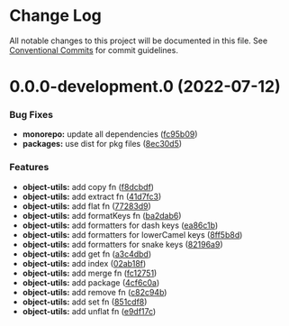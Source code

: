 # Change Log

All notable changes to this project will be documented in this file.
See [Conventional Commits](https://conventionalcommits.org) for commit guidelines.

# 0.0.0-development.0 (2022-07-12)

### Bug Fixes

- **monorepo:** update all dependencies ([fc95b09](https://github.com/homer0/packages/commit/fc95b096bc4c2976ba5cd9c7354890137b66a3bd))
- **packages:** use dist for pkg files ([8ec30d5](https://github.com/homer0/packages/commit/8ec30d53c1198dcb3ed1380f20226787ece3e6b9))

### Features

- **object-utils:** add copy fn ([f8dcbdf](https://github.com/homer0/packages/commit/f8dcbdff87ff315f79914551d2e7a07a9a674af9))
- **object-utils:** add extract fn ([41d7fc3](https://github.com/homer0/packages/commit/41d7fc32ddf907f02addcb1de3a26a8683bd40fe))
- **object-utils:** add flat fn ([77283d9](https://github.com/homer0/packages/commit/77283d9e69571dc470c0264f96405ce1adb12a24))
- **object-utils:** add formatKeys fn ([ba2dab6](https://github.com/homer0/packages/commit/ba2dab6e7dfe85260776ec4d0693df6bcc0f9a22))
- **object-utils:** add formatters for dash keys ([ea86c1b](https://github.com/homer0/packages/commit/ea86c1b7f7b93369e52ddf25bb9b29921623ca1d))
- **object-utils:** add formatters for lowerCamel keys ([8ff5b8d](https://github.com/homer0/packages/commit/8ff5b8d8534bd51e7ea832cfdb2fd289bcd7489f))
- **object-utils:** add formatters for snake keys ([82196a9](https://github.com/homer0/packages/commit/82196a9269b585773b09f7d14cdcf7b5c20fd3ec))
- **object-utils:** add get fn ([a3c4dbd](https://github.com/homer0/packages/commit/a3c4dbdaddd85faceff930547da01571ddfcf0ee))
- **object-utils:** add index ([02ab18f](https://github.com/homer0/packages/commit/02ab18f7f29e6be9b1d6b8e8460e9e62dd2bd9bd))
- **object-utils:** add merge fn ([fc12751](https://github.com/homer0/packages/commit/fc12751ac9f90428e5a3a8462f62c180d5e88ffd))
- **object-utils:** add package ([4cf6c0a](https://github.com/homer0/packages/commit/4cf6c0aeff9f3e7c16efd9b43d5ed0a5a9b2b607))
- **object-utils:** add remove fn ([c82c94b](https://github.com/homer0/packages/commit/c82c94be2b2cf801aa77a41b030310acaf107308))
- **object-utils:** add set fn ([851cdf8](https://github.com/homer0/packages/commit/851cdf834c090dd4020860963647797aa56f3ef9))
- **object-utils:** add unflat fn ([e9df17c](https://github.com/homer0/packages/commit/e9df17c6185e05a45eedaeea0657411fbe4afb1d))
